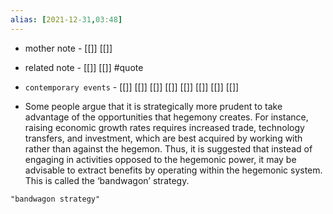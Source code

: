 ```yaml
---
alias: [2021-12-31,03:48]
---
```

- mother note - [[]] [[]]
- related note - [[]] [[]] #quote 
- `contemporary events` - [[]] [[]] [[]] [[]] [[]] [[]] [[]] [[]]

- Some people argue that it is strategically more prudent to take advantage of the opportunities that hegemony creates. For instance, raising economic growth rates requires increased trade, technology transfers, and investment, which are best acquired by working with rather than against the hegemon. Thus, it is suggested that instead of engaging in activities opposed to the hegemonic power, it may be advisable to extract benefits by operating within the hegemonic system. This is called the ‘bandwagon’ strategy.

```query 2021-12-27 04:00
"bandwagon strategy"
```
